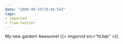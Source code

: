 ```yaml
---
date: "2009-09-15T10:46:54Z"
tags:
- imported
- from-twitter
---
```

My new garden\! Awesome\! {{< imgorvid src="ht3qk" >}}
